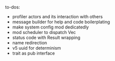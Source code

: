 to-dos:
* profiler actors and its interaction with others
* message builder for help and code boilerplating
* make system config mod dedicatedly
* mod scheduler to dispatch Vec<Msg>
* status code with Result wrapping
* name redirection
* v5 uuid for determinism
* trait as pub interface
